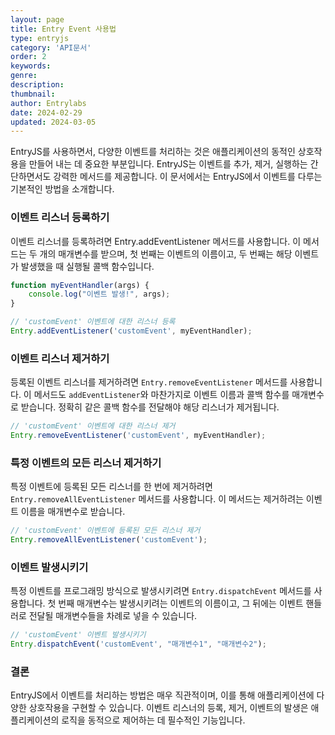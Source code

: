 ```yaml
---
layout: page
title: Entry Event 사용법
type: entryjs
category: 'API문서'
order: 2
keywords: 
genre: 
description: 
thumbnail: 
author: Entrylabs
date: 2024-02-29
updated: 2024-03-05
---
```


EntryJS를 사용하면서, 다양한 이벤트를 처리하는 것은 애플리케이션의 동적인 상호작용을 만들어 내는 데 중요한 부분입니다. EntryJS는 이벤트를 추가, 제거, 실행하는 간단하면서도 강력한 메서드를 제공합니다. 이 문서에서는 EntryJS에서 이벤트를 다루는 기본적인 방법을 소개합니다.

### 이벤트 리스너 등록하기

이벤트 리스너를 등록하려면 Entry.addEventListener 메서드를 사용합니다. 이 메서드는 두 개의 매개변수를 받으며, 첫 번째는 이벤트의 이름이고, 두 번째는 해당 이벤트가 발생했을 때 실행될 콜백 함수입니다.

```javascript
function myEventHandler(args) {
    console.log("이벤트 발생!", args);
}

// 'customEvent' 이벤트에 대한 리스너 등록
Entry.addEventListener('customEvent', myEventHandler);
```

### 이벤트 리스너 제거하기

등록된 이벤트 리스너를 제거하려면 `Entry.removeEventListener` 메서드를 사용합니다. 이 메서드도 `addEventListener`와 마찬가지로 이벤트 이름과 콜백 함수를 매개변수로 받습니다. 정확히 같은 콜백 함수를 전달해야 해당 리스너가 제거됩니다.

```javascript
// 'customEvent' 이벤트에 대한 리스너 제거
Entry.removeEventListener('customEvent', myEventHandler);
```

### 특정 이벤트의 모든 리스너 제거하기

특정 이벤트에 등록된 모든 리스너를 한 번에 제거하려면 `Entry.removeAllEventListener` 메서드를 사용합니다. 이 메서드는 제거하려는 이벤트 이름을 매개변수로 받습니다.

```javascript
// 'customEvent' 이벤트에 등록된 모든 리스너 제거
Entry.removeAllEventListener('customEvent');
```


### 이벤트 발생시키기

특정 이벤트를 프로그래밍 방식으로 발생시키려면 `Entry.dispatchEvent` 메서드를 사용합니다. 첫 번째 매개변수는 발생시키려는 이벤트의 이름이고, 그 뒤에는 이벤트 핸들러로 전달될 매개변수들을 차례로 넣을 수 있습니다.

```javascript
// 'customEvent' 이벤트 발생시키기
Entry.dispatchEvent('customEvent', "매개변수1", "매개변수2");
```

### 결론

EntryJS에서 이벤트를 처리하는 방법은 매우 직관적이며, 이를 통해 애플리케이션에 다양한 상호작용을 구현할 수 있습니다. 이벤트 리스너의 등록, 제거, 이벤트의 발생은 애플리케이션의 로직을 동적으로 제어하는 데 필수적인 기능입니다.